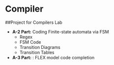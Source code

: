 # Compiler
##Project for Compilers Lab

- **A-2 Part:** Coding Finite-state automata via FSM
  - Regex
  - FSM Code
  - Transition Diagrams
  - Transition Tables
- **A-3 Part:** : FLEX model code completion 
